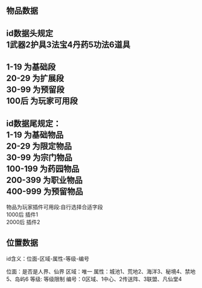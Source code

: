  ## 物品数据    
id数据头规定   
1武器2护具3法宝4丹药5功法6道具    
-----------------------------
1-19   为基础段    
20-29  为扩展段    
30-99  为预留段    
100后  为玩家可用段     
------------------------------
id数据尾规定：        
1-19    为基础物品    
20-29   为限定物品    
30-99   为宗门物品    
100-199 为药园物品    
200-399 为职业物品    
400-999 为预留物品    
-----------------------------
物品为玩家插件可用段:自行选择合适字段   
1000后  插件1    
2000后  插件2    
     
## 位置数据       
id含义：位面-区域-属性-等级-编号   
     
位面：是否是人界、仙界
区域：唯一
属性：城池1、荒地2、海洋3、秘境4、禁地5、岛屿6
等级: 等级限制
编号：0区域、1中心、2传送阵、3联盟、凡仙堂4  